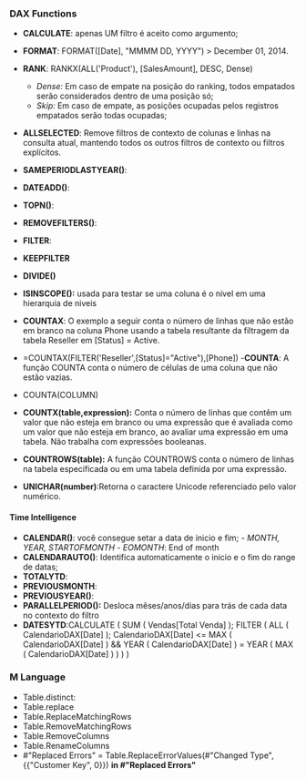 ### DAX Functions
  - __CALCULATE__: apenas UM filtro é aceito como argumento;
  - __FORMAT__: FORMAT([Date], "MMMM DD, YYYY") >  December 01, 2014.

  - __RANK__: RANKX(ALL('Product'), [SalesAmount], DESC, Dense)
    - _Dense:_ Em caso de empate na posição do ranking, todos empatados serão considerados dentro de uma posição só;
    - _Skip:_ Em caso de empate, as posições ocupadas pelos registros empatados serão todas ocupadas;
  - __ALLSELECTED__: Remove filtros de contexto de colunas e linhas na consulta atual, mantendo todos os outros filtros de contexto ou filtros explícitos. 
 - __SAMEPERIODLASTYEAR()__:
 - __DATEADD()__:
 - __TOPN()__:
 - __REMOVEFILTERS()__:
 - __FILTER__:
 - __KEEPFILTER__
 - __DIVIDE()__
 - __ISINSCOPE():__ usada para testar se uma coluna é o nível em uma hierarquia de niveis
 - __COUNTAX__: O exemplo a seguir conta o número de linhas que não estão em branco na coluna Phone usando a tabela resultante da filtragem da tabela Reseller em [Status] = Active.
  - =COUNTAX(FILTER('Reseller',[Status]="Active"),[Phone])
 -__COUNTA__: A função COUNTA conta o número de células de uma coluna que não estão vazias.
  - COUNTA(COLUMN)
 - __COUNTX(table,expression):__ Conta o número de linhas que contêm um valor que não esteja em branco ou uma expressão que é avaliada como um valor que não esteja em branco, ao avaliar uma expressão em uma tabela. Não trabalha com expressões booleanas. 
 - __COUNTROWS(table):__ A função COUNTROWS conta o número de linhas na tabela especificada ou em uma tabela definida por uma expressão.
 - __UNICHAR(number)__:Retorna o caractere Unicode referenciado pelo valor numérico.   
 #### Time Intelligence
   - __CALENDAR()__: você consegue setar a data de inicio e fim;
    - _MONTH, YEAR, STARTOFMONTH_
    - _EOMONTH_: End of month
  - __CALENDARAUTO()__: Identifica automaticamente o inicio e o fim do range de datas;
  - __TOTALYTD__:
  - __PREVIOUSMONTH__:
  - __PREVIOUSYEAR()__: 
  - __PARALLELPERIOD():__ Desloca mêses/anos/dias para trás de cada data no contexto do filtro
  - __DATESYTD__:CALCULATE ( 
                  SUM ( Vendas[Total Venda] );
                    FILTER (
                        ALL ( CalendarioDAX[Date] );
                        CalendarioDAX[Date] <= MAX ( CalendarioDAX[Date] )
                            && YEAR ( CalendarioDAX[Date] ) = YEAR ( MAX ( CalendarioDAX[Date] ) )
                    )
                )
 
 ### M Language
  - Table.distinct:
  - Table.replace
  - Table.ReplaceMatchingRows
  - Table.RemoveMatchingRows
  - Table.RemoveColumns
  - Table.RenameColumns
  - #"Replaced Errors" = Table.ReplaceErrorValues(#"Changed Type", {{"Customer Key", 0}}) __in #"Replaced Errors"__
